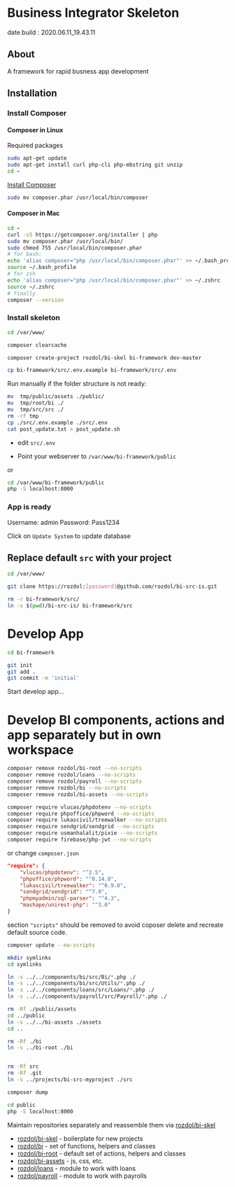 # Business Integrator Skeleton

date.build : 2020.06.11_19.43.11

About
-----

A framework for rapid busness app development

## Installation

### Install Composer

#### Composer in Linux
Required packages

```bash
sudo apt-get update
sudo apt-get install curl php-cli php-mbstring git unzip
cd ~
```

[Install Composer](https://getcomposer.org/download/)

```bash
sudo mv composer.phar /usr/local/bin/composer
```

#### Composer in Mac

```bash
cd ~
curl -sS https://getcomposer.org/installer | php
sudo mv composer.phar /usr/local/bin/
sudo chmod 755 /usr/local/bin/composer.phar
# for bash:
echo 'alias composer="php /usr/local/bin/composer.phar"' >> ~/.bash_profile
source ~/.bash_profile
# for zsh
echo 'alias composer="php /usr/local/bin/composer.phar"' >> ~/.zshrc
source ~/.zshrc
# finally
composer --version
```

### Install skeleton

```bash
cd /var/www/

composer clearcache

composer create-project rozdol/bi-skel bi-framework dev-master

cp bi-framework/src/.env.example bi-framework/src/.env
```

Run manually if the folder structure is not ready:

```bash
mv  tmp/public/assets ./public/
mv  tmp/root/bi ./
mv  tmp/src/src ./
rm -rf tmp
cp ./src/.env.example ./src/.env
cat post_update.txt > post_update.sh
```

- edit `src/.env`

- Point your webserver to `/var/www/bi-framework/public`

or

```bash
cd /var/www/bi-framework/public
php -S localhost:8000
```

### App is ready

Username: admin
Password: Pass1234

Click on `Update System` to update database

## Replace default `src` with your project

```bash
cd /var/www/

git clone https://rozdol:[password]@github.com/rozdol/bi-src-is.git

rm -r bi-framework/src/
ln -s $(pwd)/bi-src-is/ bi-framework/src

```

# Develop App

```bash
cd bi-framework

git init
git add .
git commit -m 'initial'
```

Start develop app...

# Develop BI components, actions and app separately but in own workspace



```bash
composer remove rozdol/bi-root --no-scripts
composer remove rozdol/loans --no-scripts
composer remove rozdol/payroll --no-scripts
composer remove rozdol/bi --no-scripts
composer remove rozdol/bi-assets --no-scripts

composer require vlucas/phpdotenv --no-scripts
composer require phpoffice/phpword --no-scripts
composer require lukascivil/treewalker --no-scripts
composer require sendgrid/sendgrid --no-scripts
composer require usmanhalalit/pixie --no-scripts
composer require firebase/php-jwt --no-scripts
```
or change `composer.json`

```json
"require": {
    "vlucas/phpdotenv": "^2.5",
    "phpoffice/phpword": "^0.14.0",
    "lukascivil/treewalker": "^0.9.0",
    "sendgrid/sendgrid": "^7.0",
    "phpmyadmin/sql-parser": "^4.3",
    "mashape/unirest-php": "^3.0"
}
```

section `"scripts"` should be removed to avoid coposer delete and recreate default source code.

```bash
composer update --no-scripts

mkdir symlinks
cd symlinks

ln -s ../../components/bi/src/Bi/*.php ./
ln -s ../../components/bi/src/Utils/*.php ./
ln -s ../../components/loans/src/Loans/*.php ./
ln -s ../../components/payroll/src/Payroll/*.php ./

rm -Rf ./public/assets
cd ../public
ln -s ../../bi-assets ./assets
cd ..

rm -Rf ./bi
ln -s ../bi-root ./bi


rm -Rf src
rm -Rf .git
ln -s ../projects/bi-src-myproject ./src
```

```bash
composer dump

cd public
php -S localhost:8000
```




Maintain repositories separately and reassemble them via [rozdol/bi-skel](https://github.com/rozdol/bi-skel)
- [rozdol/bi-skel](https://github.com/rozdol/bi-skel) - boilerplate for new projects
- [rozdol/bi](https://github.com/rozdol/bi) - set of functions, helpers and classes
- [rozdol/bi-root](https://github.com/rozdol/bi-root) -  default set of actions, helpers and classes
- [rozdol/bi-assets](https://github.com/rozdol/bi-assets) - js, css, etc.
- [rozdol/loans](https://github.com/rozdol/loans) - module to work with loans
- [rozdol/payroll](https://github.com/rozdol/payroll) - module to work with payrolls

